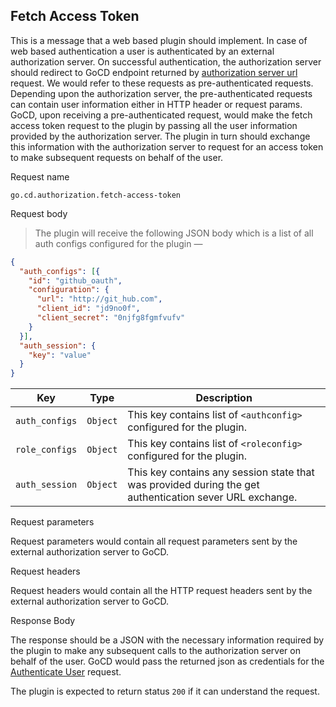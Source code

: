 ## Fetch Access Token

This is a message that a web based plugin should implement. In case of web based authentication a user is authenticated by an external authorization server. On successful authentication, the authorization server should redirect to GoCD endpoint returned by [authorization server url](#authorization-server-url) request. We would refer to these requests as pre-authenticated requests. Depending upon the authorization server, the pre-authenticated requests can contain user information either in HTTP header or request params. GoCD, upon receiving a pre-authenticated request, would make the fetch access token request to the plugin by passing all the user information provided by the authorization server. The plugin in turn should exchange this information with the authorization server to request for an access token to make subsequent requests on behalf of the user.


<p class='request-name-heading'>Request name</p>

`go.cd.authorization.fetch-access-token`

<p class='request-body-heading'>Request body</p>

> The plugin will receive the following JSON body which is a list of all auth configs configured for the plugin —

```json
{
  "auth_configs": [{
    "id": "github_oauth",
    "configuration": {
      "url": "http://git_hub.com",
      "client_id": "jd9no0f",
      "client_secret": "0njfg8fgmfvufv"
    }
  }],
  "auth_session": {
    "key": "value"
  }
}
```


<p class='attributes-table-follows'></p>

| Key            | Type     | Description                                                                                             |
|----------------|----------|---------------------------------------------------------------------------------------------------------|
| `auth_configs` | `Object` | This key contains list of `<authconfig>` configured for the plugin.                                     |
| `role_configs` | `Object` | This key contains list of `<roleconfig>` configured for the plugin.                                     |
| `auth_session` | `Object` | This key contains any session state that was provided during the get authentication sever URL exchange. |

<p class='request-body-heading'>Request parameters</p>

Request parameters would contain all request parameters sent by the external authorization server to GoCD.

<p class='request-body-heading'>Request headers</p>

Request headers would contain all the HTTP request headers sent by the external authorization server to GoCD.

<p class='response-code-heading'>Response Body</p>

The response should be a JSON with the necessary information required by the plugin to make any subsequent calls to the authorization server on behalf of the user.
GoCD would pass the returned json as credentials for the [Authenticate User](#authenticate-user) request.

The plugin is expected to return status `200` if it can understand the request.
